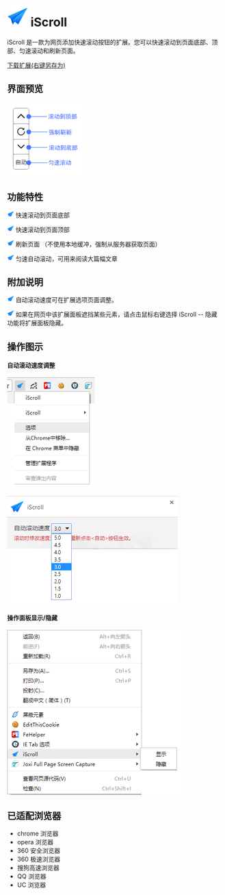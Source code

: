 # ![icon][4] iScroll

iScroll 是一款为网页添加快速滚动按钮的扩展。您可以快速滚动到页面底部、顶部、匀速滚动和刷新页面。

[下载扩展(右键另存为)](/iScroll.crx)

## 界面预览

![界面预览][6]

## 功能特性

![icon][5] 快速滚动到页面底部

![icon][5] 快速滚动到页面顶部

![icon][5] 刷新页面 （不使用本地缓冲，强制从服务器获取页面）

![icon][5] 匀速自动滚动，可用来阅读大篇幅文章

## 附加说明

![icon][5] 自动滚动速度可在扩展选项页面调整。

![icon][5] 如果在网页中该扩展面板遮挡某些元素，请点击鼠标右键选择   iScroll -- 隐藏   功能将扩展面板隐藏。

## 操作图示

#### 自动滚动速度调整

![打开选项面板][1]

![调整滚动速度][2]

####  操作面板显示/隐藏

![右击鼠标--iScroll--显示/隐藏][3]

## 已适配浏览器

- chrome 浏览器
- opera 浏览器
- 360 安全浏览器
- 360 极速浏览器
- 搜狗高速浏览器
- QQ 浏览器
- UC 浏览器

[1]:/img/image1.png
[2]: /img/image2.png
[3]:/img/image3.png
[4]:/img/48.png
[5]:/img/16.png
[6]:/img/effect.png
